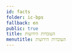 ```yaml
---
id: facts
folder: ic-bps
fallback: en
public: true
title: העובדות הידועות
menutitle: העובדות הידועות
---
```

